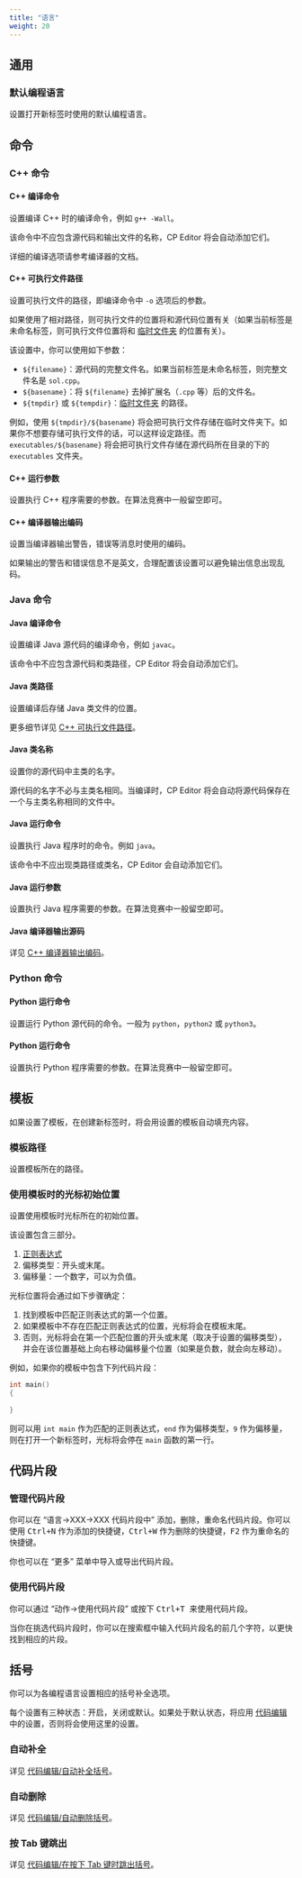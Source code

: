 ```yaml
---
title: "语言"
weight: 20
---
```


## 通用

### 默认编程语言

设置打开新标签时使用的默认编程语言。

## 命令

### C++ 命令

#### C++ 编译命令

设置编译 C++ 时的编译命令，例如 `g++ -Wall`。

该命令中不应包含源代码和输出文件的名称，CP Editor 将会自动添加它们。

详细的编译选项请参考编译器的文档。

#### C++ 可执行文件路径

设置可执行文件的路径，即编译命令中 `-o` 选项后的参数。

如果使用了相对路径，则可执行文件的位置将和源代码位置有关（如果当前标签是未命名标签，则可执行文件位置将和 [临时文件夹](../general#临时文件夹) 的位置有关）。

该设置中，你可以使用如下参数：

-   `${filename}`：源代码的完整文件名。如果当前标签是未命名标签，则完整文件名是 `sol.cpp`。
-   `${basename}`：将 `${filename}` 去掉扩展名（`.cpp` 等）后的文件名。
-   `${tmpdir}` 或 `${tempdir}`：[临时文件夹](../general#临时文件夹) 的路径。

例如，使用 `${tmpdir}/${basename}` 将会把可执行文件存储在临时文件夹下。如果你不想要存储可执行文件的话，可以这样设定路径。而 `executables/${basename}` 将会把可执行文件存储在源代码所在目录的下的 `executables` 文件夹。

#### C++ 运行参数

设置执行 C++ 程序需要的参数。在算法竞赛中一般留空即可。

#### C++ 编译器输出编码

设置当编译器输出警告，错误等消息时使用的编码。

如果输出的警告和错误信息不是英文，合理配置该设置可以避免输出信息出现乱码。

### Java 命令

#### Java 编译命令

设置编译 Java 源代码的编译命令，例如 `javac`。

该命令中不应包含源代码和类路径，CP Editor 将会自动添加它们。

#### Java 类路径

设置编译后存储 Java 类文件的位置。

更多细节详见 [C++ 可执行文件路径](#c-可执行文件路径)。

#### Java 类名称

设置你的源代码中主类的名字。

源代码的名字不必与主类名相同。当编译时，CP Editor 将会自动将源代码保存在一个与主类名称相同的文件中。

#### Java 运行命令

设置执行 Java 程序时的命令。例如 `java`。

该命令中不应出现类路径或类名，CP Editor 会自动添加它们。

#### Java 运行参数

设置执行 Java 程序需要的参数。在算法竞赛中一般留空即可。

#### Java 编译器输出源码

详见 [C++ 编译器输出编码](#c-编译器输出编码)。

### Python 命令

#### Python 运行命令

设置运行 Python 源代码的命令。一般为 `python`，`python2` 或 `python3`。

#### Python 运行命令

设置执行 Python 程序需要的参数。在算法竞赛中一般留空即可。

## 模板

如果设置了模板，在创建新标签时，将会用设置的模板自动填充内容。

### 模板路径

设置模板所在的路径。

### 使用模板时的光标初始位置

设置使用模板时光标所在的初始位置。

该设置包含三部分。

1.  [正则表达式](../general#正则表达式)
2.  偏移类型：开头或末尾。
3.  偏移量：一个数字，可以为负值。

光标位置将会通过如下步骤确定：

1.  找到模板中匹配正则表达式的第一个位置。
2.  如果模板中不存在匹配正则表达式的位置，光标将会在模板末尾。
3.  否则，光标将会在第一个匹配位置的开头或末尾（取决于设置的偏移类型），并会在该位置基础上向右移动偏移量个位置（如果是负数，就会向左移动）。

例如，如果你的模板中包含下列代码片段：

```cpp
int main()
{
    
}
```

则可以用 `int main` 作为匹配的正则表达式，`end` 作为偏移类型，`9` 作为偏移量，则在打开一个新标签时，光标将会停在 `main` 函数的第一行。

## 代码片段

### 管理代码片段

你可以在 “语言->XXX->XXX 代码片段中” 添加，删除，重命名代码片段。你可以使用 <kbd>Ctrl+N</kbd> 作为添加的快捷键，<kbd>Ctrl+W</kbd> 作为删除的快捷键，<kbd>F2</kbd> 作为重命名的快捷键。

你也可以在 “更多” 菜单中导入或导出代码片段。

### 使用代码片段

你可以通过 “动作->使用代码片段” 或按下 <kbd>Ctrl+T<kbd> 来使用代码片段。

当你在挑选代码片段时，你可以在搜索框中输入代码片段名的前几个字符，以更快找到相应的片段。

## 括号

你可以为各编程语言设置相应的括号补全选项。

每个设置有三种状态：开启，关闭或默认。如果处于默认状态，将应用 [代码编辑](../code-editing) 中的设置，否则将会使用这里的设置。

### 自动补全

详见 [代码编辑/自动补全括号](../code-edit#自动补全括号)。

### 自动删除

详见 [代码编辑/自动删除括号](../code-editing#自动删除括号)。

### 按 Tab 键跳出

详见 [代码编辑/在按下 Tab 键时跳出括号](../code-editing#在按下-tab-键时跳出括号)。
